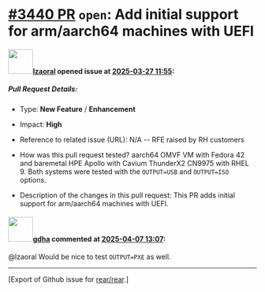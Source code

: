 [\#3440 PR](https://github.com/rear/rear/pull/3440) `open`: Add initial support for arm/aarch64 machines with UEFI
==================================================================================================================

#### <img src="https://avatars.githubusercontent.com/u/48823770?v=4" width="50">[lzaoral](https://github.com/lzaoral) opened issue at [2025-03-27 11:55](https://github.com/rear/rear/pull/3440):

##### Pull Request Details:

-   Type: **New Feature** / **Enhancement**

-   Impact: **High**

-   Reference to related issue (URL): N/A -- RFE raised by RH customers

-   How was this pull request tested? aarch64 OMVF VM with Fedora 42 and
    baremetal HPE Apollo with Cavium ThunderX2 CN9975 with RHEL 9. Both
    systems were tested with the `OUTPUT=USB` and `OUTPUT=ISO` options.

-   Description of the changes in this pull request: This PR adds
    initial support for arm/aarch64 machines with UEFI.

#### <img src="https://avatars.githubusercontent.com/u/888633?u=cdaeb31efcc0048d3619651aa18dd4b76e636b21&v=4" width="50">[gdha](https://github.com/gdha) commented at [2025-04-07 13:07](https://github.com/rear/rear/pull/3440#issuecomment-2783279135):

@lzaoral Would be nice to test `OUTPUT=PXE` as well.

------------------------------------------------------------------------

\[Export of Github issue for
[rear/rear](https://github.com/rear/rear).\]
